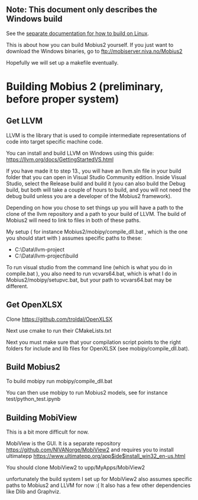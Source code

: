 
## Note: This document only describes the Windows build
See the [separate documentation for how to build on Linux](https://nivanorge.github.io/Mobius2/mobipydocs/linux_install.html).

This is about how you can build Mobius2 yourself. If you just want to download the Windows binaries, go to
ftp://mobiserver.niva.no/Mobius2

Hopefully we will set up a makefile eventually.

# Building Mobius 2 (preliminary, before proper system)

## Get LLVM

LLVM is the library that is used to compile intermediate representations of code into target specific machine code.

You can install and build LLVM on Windows using this guide:
https://llvm.org/docs/GettingStartedVS.html

If you have made it to step 13., you will have an llvm.sln file in your build folder that you can open in Visual Studio Community edition.
Inside Visual Studio, select the Release build and build it (you can also build the Debug build, but both will take a couple of hours to build, and you will not need the debug build unless you are a developer of the Mobius2 framework).

Depending on how you chose to set things up you will have a path to the clone of the llvm repository and a path to your build of LLVM. The build of Mobius2 will need to link to files in both of these paths.

My setup ( for instance Mobius2/mobipy/compile_dll.bat , which is the one you should start with ) assumes specific paths to these:
- C:\Data\llvm-project
- C:\Data\llvm-project\build

To run visual studio from the command line (which is what you do in compile.bat ), you also need to run vcvars64.bat, which is what I do in Mobius2/mobipy/setupvc.bat, but your path to vcvars64.bat may be different.

## Get OpenXLSX
Clone https://github.com/troldal/OpenXLSX

Next use cmake to run their CMakeLists.txt

Next you must make sure that your compilation script points to the right folders for include and lib files for OpenXLSX (see mobipy/compile_dll.bat).

## Build Mobius2

To build mobipy run mobipy/compile_dll.bat

You can then use mobipy to run Mobius2 models, see for instance test/python_test.ipynb


## Building MobiView
This is a bit more difficult for now.

MobiView is the GUI. It is a separate repository
https://github.com/NIVANorge/MobiView2
and requires you to install ultimatepp
https://www.ultimatepp.org/app$ide$install_win32_en-us.html

You should clone MobiView2 to
upp/MyApps/MobiView2

unfortunately the build system I set up for MobiView2 also assumes specific paths to Mobius2 and LLVM for now :(
It also has a few other dependencies like Dlib and Graphviz.
